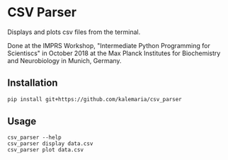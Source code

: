 # CSV Parser

Displays and plots csv files from the terminal.

Done at the IMPRS Workshop, "Intermediate Python Programming for Scientiscs" in October 2018 at the Max Planck Institutes for Biochemistry and Neurobiology in Munich, Germany.

## Installation

```bash
pip install git+https://github.com/kalemaria/csv_parser
```

## Usage

```
csv_parser --help
csv_parser display data.csv
csv_parser plot data.csv
```